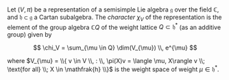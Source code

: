 Let $(V, \pi)$ be a representation of a semisimple Lie algebra $\mathfrak{g}$ over the field $\mathbb{C}$, and $\mathfrak{h} \subset \mathfrak{g}$ a Cartan subalgebra. The *character* $\chi_{V}$ of the representation is the element of the group algebra $\mathbb{C}Q$ of the weight lattice $Q \subset \mathfrak{h}^*$ (as an additive group) given by

$$
\chi_V = \sum_{\mu \in Q} \dim(V_{\mu}) \\, e^{\mu} 
$$

where $V_{\mu} = \\{ v \in V \\, : \\, \pi(X)v = \langle \mu, X\rangle v \\; \text{for all} \\; X \in \mathfrak{h} \\}$ is the weight space of weight $\mu \in \mathfrak{h}^*$.
